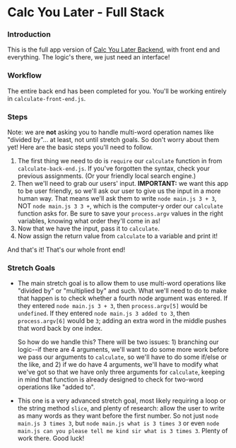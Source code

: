 # Calc You Later - Full Stack

### Introduction

This is the full app version of [Calc You Later Backend](https://github.com/ci-wdi-900/calc-you-later-backend), with front end and everything. The logic's there, we just need an interface!


### Workflow

The entire back end has been completed for you. You'll be working entirely in `calculate-front-end.js`.


### Steps

Note: we are **not** asking you to handle multi-word operation names like "divided by"... at least, not until stretch goals. So don't worry about them yet! Here are the basic steps you'll need to follow.

1.  The first thing we need to do is `require` our `calculate` function in from `calculate-back-end.js`. If you've forgotten the syntax, check your previous assignments. (Or your friendly local search engine.)
2. Then we'll need to grab our users' input. **IMPORTANT:** we want this app to be user friendly, so we'll ask our user to give us the input in a more human way. That means we'll ask them to write `node main.js 3 + 3`, NOT `node main.js 3 3 +`, which is the computer-y order our `calculate` function asks for. Be sure to save your `process.argv` values in the right variables, knowing what order they'll come in as!
3. Now that we have the input, pass it to `calculate`.
4. Now assign the return value from `calculate` to a variable and print it!

And that's it! That's our whole front end!


### Stretch Goals

* The main stretch goal is to allow them to use multi-word operations like "divided by" or "multiplied by" and such. What we'll need to do to make that happen is to check whether a fourth node argument was entered. If they entered `node main.js 3 + 3`, then `process.argv[5]` would be `undefined`. If they entered `node main.js 3 added to 3`, then `process.argv[6]` would be `3`; adding an extra word in the middle pushes that word back by one index.

    So how do we handle this? There will be two issues: 1) branching our logic--if there are 4 arguments, we'll want to do some more work before we pass our arguments to `calculate`, so we'll have to do some if/else or the like, and 2) if we do have 4 arguments, we'll have to modify what we've got so that we have only three arguments for `calculate`, keeping in mind that function is already designed to check for two-word operations like "added to".

* This one is a very advanced stretch goal, most likely requiring a loop or the string method `slice`, and plenty of research: allow the user to write as many words as they want before the first number. So not just `node main.js 3 times 3`, but `node main.js what is 3 times 3` or even `node main.js can you please tell me kind sir what is 3 times 3`. Plenty of work there. Good luck!
